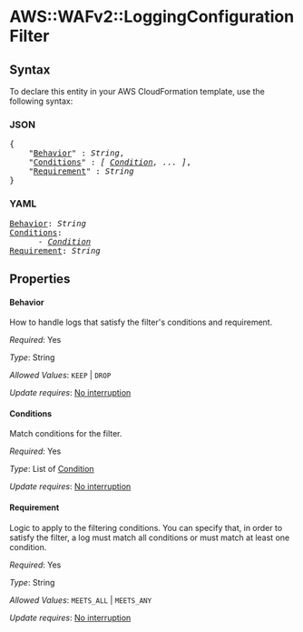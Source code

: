 # AWS::WAFv2::LoggingConfiguration Filter

## Syntax

To declare this entity in your AWS CloudFormation template, use the following syntax:

### JSON

<pre>
{
    "<a href="#behavior" title="Behavior">Behavior</a>" : <i>String</i>,
    "<a href="#conditions" title="Conditions">Conditions</a>" : <i>[ <a href="condition.md">Condition</a>, ... ]</i>,
    "<a href="#requirement" title="Requirement">Requirement</a>" : <i>String</i>
}
</pre>

### YAML

<pre>
<a href="#behavior" title="Behavior">Behavior</a>: <i>String</i>
<a href="#conditions" title="Conditions">Conditions</a>: <i>
      - <a href="condition.md">Condition</a></i>
<a href="#requirement" title="Requirement">Requirement</a>: <i>String</i>
</pre>

## Properties

#### Behavior

How to handle logs that satisfy the filter's conditions and requirement. 

_Required_: Yes

_Type_: String

_Allowed Values_: <code>KEEP</code> | <code>DROP</code>

_Update requires_: [No interruption](https://docs.aws.amazon.com/AWSCloudFormation/latest/UserGuide/using-cfn-updating-stacks-update-behaviors.html#update-no-interrupt)

#### Conditions

Match conditions for the filter.

_Required_: Yes

_Type_: List of <a href="condition.md">Condition</a>

_Update requires_: [No interruption](https://docs.aws.amazon.com/AWSCloudFormation/latest/UserGuide/using-cfn-updating-stacks-update-behaviors.html#update-no-interrupt)

#### Requirement

Logic to apply to the filtering conditions. You can specify that, in order to satisfy the filter, a log must match all conditions or must match at least one condition.

_Required_: Yes

_Type_: String

_Allowed Values_: <code>MEETS_ALL</code> | <code>MEETS_ANY</code>

_Update requires_: [No interruption](https://docs.aws.amazon.com/AWSCloudFormation/latest/UserGuide/using-cfn-updating-stacks-update-behaviors.html#update-no-interrupt)

